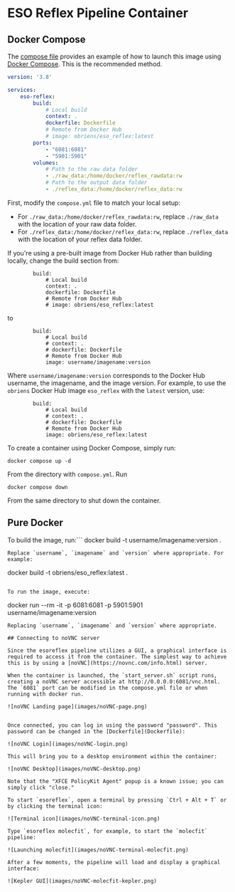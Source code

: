 # ESO Reflex Pipeline Container

## Docker Compose

The [compose file](./compose.yml) provides an example of how to launch this image using [Docker Compose](https://docs.docker.com/compose/). This is the recommended method.

```yaml
version: '3.8'

services:
    eso-reflex:
        build:
            # Local build
            context: .
            dockerfile: Dockerfile
            # Remote from Docker Hub
            # image: obriens/eso_reflex:latest
        ports:
            - "6081:6081"
            - "5901:5901"
        volumes:
            # Path to the raw data folder
            - ./raw_data:/home/docker/reflex_rawdata:rw
            # Path to the output data folder
            - ./reflex_data:/home/docker/reflex_data:rw
```

First, modify the `compose.yml` file to match your local setup:

* For `./raw_data:/home/docker/reflex_rawdata:rw`, replace `./raw_data` with the location of your raw data folder.
* For `./reflex_data:/home/docker/reflex_data:rw`, replace `./reflex_data` with the location of your reflex data folder.

If you're using a pre-built image from Docker Hub rather than building locally, change the build section from:
```
        build:
            # Local build
            context: .
            dockerfile: Dockerfile
            # Remote from Docker Hub
            # image: obriens/eso_reflex:latest
```
to
```
        build:
            # Local build
            # context: .
            # dockerfile: Dockerfile
            # Remote from Docker Hub
            image: username/imagename:version
```

Where `username/imagename:version` corresponds to the Docker Hub username, the imagename, and the image version. For example, to use the `obriens` Docker Hub image `eso_reflex` with the `latest` version, use:
```
        build:
            # Local build
            # context: .
            # dockerfile: Dockerfile
            # Remote from Docker Hub
            image: obriens/eso_reflex:latest
```

To create a container using Docker Compose, simply run:
```
docker compose up -d
```
From the directory with `compose.yml`. Run
```
docker compose down
```
From the same directory to shut down the container.


## Pure Docker

To build the image, run:```
docker build -t username/imagename:version .  
```
Replace `username`, `imagename` and `version` where appropriate. For example:
```
docker build -t obriens/eso_reflex:latest .
```

To run the image, execute:
```
docker run --rm -it -p 6081:6081 -p 5901:5901 username/imagename:version
```
Replacing `username`, `imagename` and `version` where appropriate.

## Connecting to noVNC server

Since the esoreflex pipeline utilizes a GUI, a graphical interface is required to access it from the container. The simplest way to achieve this is by using a [noVNC](https://novnc.com/info.html) server.

When the container is launched, the `start_server.sh` script runs, creating a noVNC server accessible at http://0.0.0.0:6081/vnc.html. The `6081` port can be modified in the compose.yml file or when running with docker run.

![noVNC Landing page](images/noVNC-page.png)


Once connected, you can log in using the password "password". This password can be changed in the [Dockerfile](Dockerfile):

![noVNC Login](images/noVNC-login.png)

This will bring you to a desktop environment within the container:

![noVNC Desktop](images/noVNC-desktop.png)

Note that the "XFCE PolicyKit Agent" popup is a known issue; you can simply click "close."

To start `esoreflex`, open a terminal by pressing `Ctrl + Alt + T` or by clicking the terminal icon:

![Terminal icon](images/noVNC-terminal-icon.png)

Type `esoreflex molecfit`, for example, to start the `molecfit` pipeline:

![Launching molecfit](images/noVNC-terminal-molecfit.png)

After a few moments, the pipeline will load and display a graphical interface:

![Kepler GUI](images/noVNC-molecfit-kepler.png)